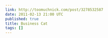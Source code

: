 ```yaml
---
link: http://toomuchnick.com/post/3278532587
date: 2011-02-13 21:00 UTC
published: true
title: Business Cat
tags: []
---
```




